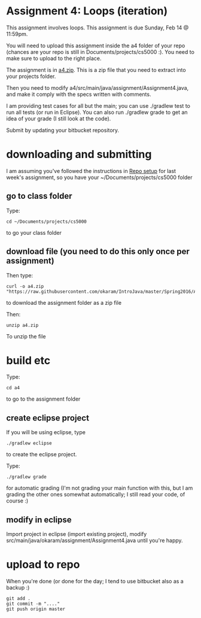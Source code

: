 Assignment 4: Loops (iteration)
===

This assignment involves loops. This assignment is due Sunday, Feb 14 @ 11:59pm.

You will need to upload this assignment inside the a4 folder of your repo (chances are your repo is still in Documents/projects/cs5000 :). You need to make sure to upload to the right place.

The assignment is in [a4.zip](https://github.com/okaram/IntroJava/raw/master/Spring2016/Assignments/a4.zip). This is a zip file that you need to extract into your projects folder. 

Then you need to modify a4/src/main/java/assignment/Assignment4.java, and make it comply with the specs written with comments. 

I am providing test cases for all but the main; you can use ./gradlew test to run all tests (or run in Eclipse). You can also run ./gradlew grade to get an idea of your grade (I still look at the code).

Submit by updating your bitbucket repository.

# downloading and submitting

I am assuming you've followed the instructions in [Repo setup](../RepoSetup.md) for last week's assignment, so you have your ~/Documents/projects/cs5000 folder

## go to class folder
Type:
```
cd ~/Documents/projects/cs5000
```
to go your class folder

## download file (you need to do this only once per assignment)

Then type:
```
curl -o a4.zip "https://raw.githubusercontent.com/okaram/IntroJava/master/Spring2016/Assignments/a4.zip"
```
to download the assignment folder as a zip file

Then:
```
unzip a4.zip
```

To unzip the file

# build etc

Type:
```
cd a4
```
to go to the assignment folder 

## create eclipse project

If you will be using eclipse, type
```
./gradlew eclipse
```
to create the eclipse project.

Type:
```
./gradlew grade
```
for automatic grading (I'm not grading your main function with this, but I am grading the other ones somewhat automatically; I still read your code, of course :)

## modify in eclipse

Import project in eclipse (import existing project), modify src/main/java/okaram/assignment/Assignment4.java until you're happy.

# upload to repo

When you're done (or done for the day; I tend to use bitbucket also as a backup :)

```
git add .
git commit -m "...."
git push origin master
```

